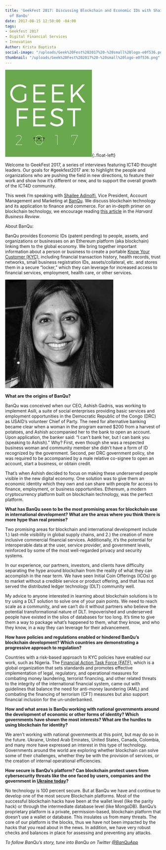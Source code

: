 ```yaml
---
title: 'GeekFest 2017: Discussing Blockchain and Economic IDs with Shailee Adinolfi
  of BanQu'
date: 2017-08-15 12:50:00 -04:00
tags:
- Geekfest 2017
- Digital Financial Services
- Innovation
Author: Krista Baptista
social-image: "/uploads/Geek%20Fest%202017%20-%20small%20logo-e0f536.png"
thumbnail: "/uploads/Geek%20Fest%202017%20-%20small%20logo-e0f536.png"
---
```


![geek fest logo](/uploads/geek%20fest%20smallest.jpg?download){:.float-left}

Welcome to GeekFest 2017, a series of interviews featuring ICT4D thought leaders. Our goals for #geekfest2017 are: to highlight the people and organizations who are pushing the field in new directions, to feature their work and show how it’s different or new, and to support the overall growth of the ICT4D community.

This week I’m speaking with [Shailee Adinolfi](http://www.banquapp.com/about/team/), Vice President, Account Management and Marketing at [BanQu](http://www.banquapp.com/). We discuss blockchain technology and its application to finance and commerce. For an in-depth primer on blockchain technology, we encourage reading [this article](https://hbr.org/2017/01/the-truth-about-blockchain) in the *Harvard Business Review*.

<!--more-->

About BanQu:

BanQu provides Economic IDs (patent pending) to people, assets, and organizations or businesses on an Ethereum platform (aka blockchain) linking them to the global economy. We bring together important information about a person or business to create a portable [Know Your Customer (KYC)](https://www.pwc.com/gx/en/financial-services/publications/assets/pwc-anti-money-laundering-2016.pdf), including financial transaction history, health records, trust networks, small business registration IDs, assets/collateral, etc. and stores them in a secure “locker,” which they can leverage for increased access to financial services, employment, health care, or other services.

![Shailee-Adinolfi-350x350.jpg](/uploads/Shailee-Adinolfi-350x350.jpg)

**What are the origins of BanQu?**

BanQu was conceived when our CEO, Ashish Gadnis, was working to implement Asili, a suite of social enterprises providing basic services and employment opportunities in the Democratic Republic of the Congo (DRC) as USAID’s volunteer Chief of Party. The need for alternative banking became clear when a woman in the program earned $200 from a harvest of potatoes, and Ashish accompanied her to the bank to open an account. Upon application, the banker said: “I can’t bank her, but I can bank you (speaking to Ashish).” Why? First, even though she was a respected business woman and community member she didn’t have a form of ID recognized by the government. Second, per DRC government policy, she was required to be accompanied by a male relative co-signee to open an account, start a business, or obtain credit.

That’s when Ashish decided to focus on making these underserved people visible in the new digital economy. One solution was to give them an economic identity which they own and can share with people for access to finance, employment, or business opportunities. Ethereum, a modern cryptocurrency platform built on blockchain technology, was the perfect platform.

**What has BanQu seen to be the most promising areas for blockchain use in international development? What are the areas where you think there is more hype than real promise?**

Two promising areas for blockchain and international development include 1.) last-mile visibility in global supply chains, and 2.) the creation of more inclusive commercial financial services. Additionally, it’s the potential for interoperable data at the user, service provider, and government levels, reinforced by some of the most well-regarded privacy and security systems.

In our experience, our partners, investors, and clients have difficulty separating the hype around blockchain from the reality of what they can accomplish in the near term. We have seen Initial Coin Offerings (ICOs) go to market without a credible service or product offering, and that has not served the distributed ledger technology (DLT) community well.

My advice to anyone interested in learning about blockchain solutions is to try using a DLT solution to solve one of your pain points. We need to reach scale as a community, and we can’t do it without partners who believe the potential transformational nature of DLT. Impoverished and underserved people have existed in the silos of databases for too long. It’s time to give them a way to package what’s happened to them, what they know, and who they know, in a way they can leverage for their advancement.

**How have policies and regulations enabled or hindered BanQu’s blockchain development? Which countries are demonstrating a progressive approach to regulation?**

Countries with a risk-based approach to KYC policies have enabled our work, such as Nigeria. The [Financial Action Task Force (FATF)](http://www.fatf-gafi.org/), which is a global organization that sets standards and promotes effective implementation of legal, regulatory, and operational measures for combating money laundering, terrorist financing, and other related threats to the integrity of the international financial system, came out with guidelines that balance the need for anti-money laundering (AML) and combating the financing of terrorism (CFT) measures but also support financial inclusion for the un-underbanked.

**How and what areas is BanQu working with national governments around the development of economic or other forms of identity? Which governments have shown the most interests? What are the hurdles to using blockchain for identity?**

We aren’t working with national governments at this point, but may do so in the future. Ukraine, United Arab Emirates, United States, Canada, Colombia, and many more have expressed an interest in this type of technology. Governments around the world are exploring whether blockchain can solve some of their challenges, whether they be with the provision of services, or the creation of internal operational efficiencies.

**How secure is BanQu’s platform? Can blockchain protect users from cybersecurity threats like the one faced by users, companies and the government in [Ukraine today](http://www.techrepublic.com/article/ukraine-is-a-test-bed-for-global-cyberattacks-that-will-target-major-infrastructure/)?**

No technology is 100 percent secure. But at BanQu we have and continue to develop one of the most secure Blockchain platforms. Most of the successful blockchain hacks have been at the wallet level (like the parity hack) or through the intermediate database level (like MongoDB). BanQu’s proprietary platform is a private, permission-based, blockchain platform that doesn’t use a wallet or database. This insulates us from many threats. The core of our platform is the blocks, thus we have not been impacted by the hacks that you read about in the news. In addition, we have very robust checks and balances in place for assessing and preventing any attacks.

*To follow BanQu’s story, tune into BanQu on Twitter [@BanQuApp](https://twitter.com/banquapp?lang=en)*